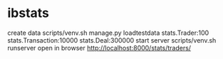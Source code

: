 # ibstats
create data scripts/venv.sh manage.py loadtestdata stats.Trader:100 stats.Transaction:10000 stats.Deal:300000
start server scripts/venv.sh runserver
open in browser [http://localhost:8000/stats/traders/]()